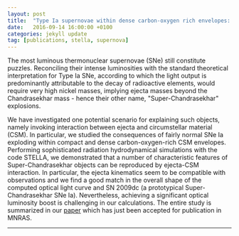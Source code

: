 ```yaml
---
layout: post
title:  "Type Ia supernovae within dense carbon-oxygen rich envelopes: a model for `Super-Chandrasekhar' explosions? (MNRAS paper)"
date:   2016-09-14 16:00:00 +0100
categories: jekyll update
tag: [publications, stella, supernova]
---
```


The most luminous thermonuclear supernovae (SNe) still constitute puzzles.
Reconciling their intense luminosities with the standard theoretical
interpretation for Type Ia SNe, according to which the light output is
predominantly attributable to the decay of radioactive elements, would require
very high nickel masses, implying ejecta masses beyond the Chandrasekhar mass -
hence their other name, "Super-Chandrasekhar" explosions.

We have investigated one potential scenario for explaining such objects, namely
invoking interaction between ejecta and circumstellar material (CSM). In
particular, we studied the consequences of fairly normal SNe Ia exploding
within compact and dense carbon-oxygen-rich CSM envelopes. Performing sophisticated
radiation hydrodynamical simulations with the code STELLA, we demonstrated that
a number of characteristic features of Super-Chandrasekhar objects can be
reproduced by ejecta-CSM interaction. In particular, the ejecta kinematics seem
to be compatible with observations and we find a good match in the overall shape of the
computed optical light curve and SN 2009dc (a prototypical Super-Chandrasekhar
SNe Ia). Nevertheless, achieving a significant optical luminosity boost is
challenging in our calculations. The entire study is summarized in our [paper][Noebauer2016]
which has just been accepted for publication in MNRAS.

- - - 
[Noebauer2016]: http://mnras.oxfordjournals.org/content/463/3/2972
